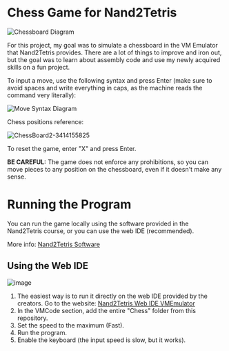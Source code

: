 # Chess Game for Nand2Tetris

![Chessboard Diagram](https://github.com/jd-becerra/nand2tetris-Chess/assets/112126654/5e4b1c82-d80b-4c09-a673-03dee915f3a3)

For this project, my goal was to simulate a chessboard in the VM Emulator that Nand2Tetris provides. There are a lot of things to improve and iron out, but the goal was to learn about assembly code and use my newly acquired skills on a fun project.

To input a move, use the following syntax and press Enter (make sure to avoid spaces and write everything in caps, as the machine reads the command very literally):

![Move Syntax Diagram](https://github.com/jd-becerra/nand2tetris-Chess/assets/112126654/4840d1a1-58e0-4878-842e-03815c366765)

Chess positions reference:

![ChessBoard2-3414155825](https://github.com/user-attachments/assets/3dfdca08-90b0-43e2-bfc8-c522e3288843)

To reset the game, enter "X" and press Enter.

**BE CAREFUL:** The game does not enforce any prohibitions, so you can move pieces to any position on the chessboard, even if it doesn't make any sense.

# Running the Program
You can run the game locally using the software provided in the Nand2Tetris course, or you can use the web IDE (recommended).

More info: [Nand2Tetris Software](https://www.nand2tetris.org/software)

## Using the Web IDE

![image](https://github.com/user-attachments/assets/d99e7cbc-a62d-4049-bf29-d40ddae8b212)

1. The easiest way is to run it directly on the web IDE provided by the creators. Go to the website:
     [Nand2Tetris Web IDE VMEmulator](https://nand2tetris.github.io/web-ide/vm)
2. In the VMCode section, add the entire "Chess" folder from this repository.
3. Set the speed to the maximum (Fast).
4. Run the program.
5. Enable the keyboard (the input speed is slow, but it works).
